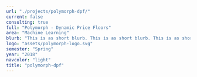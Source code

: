 ```yaml
---
url: "./projects/polymorph-dpf/"
current: false
consulting: true
full: "Polymorph - Dynamic Price Floors"
area: "Machine Learning"
blurb: "This is as short blurb. This is as short blurb. This is as short blurb. This is as short blurb. This is as short blurb"
logo: "assets/polymorph-logo.svg"
semester: "Spring"
year: "2018"
navcolor: "light"
title: "polymorph-dpf"
---
```

